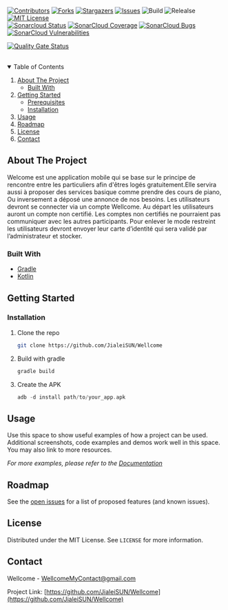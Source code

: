 <!-- PROJECT SHIELDS -->
<!--
*** I'm using markdown "reference style" links for readability.
*** Reference links are enclosed in brackets [ ] instead of parentheses ( ).
*** See the bottom of this document for the declaration of the reference variables
*** for contributors-url, forks-url, etc. This is an optional, concise syntax you may use.
*** https://www.markdownguide.org/basic-syntax/#reference-style-links
-->
[![Contributors][contributors-shield]][contributors-url]
[![Forks][forks-shield]][forks-url]
[![Stargazers][stars-shield]][stars-url]
[![Issues][issues-shield]][issues-url]
![Build][build-url]
![Relealse][release-url]
[![MIT License][license-shield]][license-url]
<br>
[![Sonarcloud Status](https://sonarcloud.io/api/project_badges/measure?project=metamug_mason&metric=alert_status)](https://sonarcloud.io/dashboard?id=metamug_mason) 
 [![SonarCloud Coverage](https://sonarcloud.io/api/project_badges/measure?project=metamug_mason&metric=coverage)](https://sonarcloud.io/component_measures/metric/coverage/list?id=metamug_mason)
 [![SonarCloud Bugs](https://sonarcloud.io/api/project_badges/measure?project=metamug_mason&metric=bugs)](https://sonarcloud.io/component_measures/metric/reliability_rating/list?id=metamug_mason)
 [![SonarCloud Vulnerabilities](https://sonarcloud.io/api/project_badges/measure?project=metamug_mason&metric=vulnerabilities)](https://sonarcloud.io/component_measures/metric/security_rating/list?id=metamug_mason)
 
 [![Quality Gate Status](https://sonarcloud.io/api/project_badges/measure?project=JialeiSUN_Wellcome&metric=alert_status)](https://sonarcloud.io/dashboard?id=JialeiSUN_Wellcome)

<br>
<!-- TABLE OF CONTENTS -->
<details open="open">
  <summary>Table of Contents</summary>
  <ol>
    <li>
      <a href="#about-the-project">About The Project</a>
      <ul>
        <li><a href="#built-with">Built With</a></li>
      </ul>
    </li>
    <li>
      <a href="#getting-started">Getting Started</a>
      <ul>
        <li><a href="#prerequisites">Prerequisites</a></li>
        <li><a href="#installation">Installation</a></li>
      </ul>
    </li>
    <li><a href="#usage">Usage</a></li>
    <li><a href="#roadmap">Roadmap</a></li>
    <li><a href="#license">License</a></li>
    <li><a href="#contact">Contact</a></li>
  </ol>
</details>

<!-- ABOUT THE PROJECT -->
## About The Project
Welcome est une application mobile qui se base sur le principe de rencontre entre les particuliers
afin d'êtres logés gratuitement.Elle servira aussi à proposer des services basique comme prendre des cours de piano, Ou inversement a déposé une annonce de nos besoins.
Les utilisateurs devront se connecter via un compte Wellcome. Au départ les utilisateurs auront un
compte non certifié. Les comptes non certifiés  ne pourraient pas communiquer avec les autres participants.
Pour enlever le mode restreint les utilisateurs devront envoyer leur carte d’identité qui sera validé par l’administrateur et stocker.

### Built With
* [Gradle](https://gradle.org/)
* [Kotlin](https://kotlinlang.org/)

## Getting Started
### Installation
1. Clone the repo
   ```sh
   git clone https://github.com/JialeiSUN/Wellcome
   ```
2. Build with gradle
   ```gradle
   gradle build
   ```
3. Create the APK
   ```gradle
   adb -d install path/to/your_app.apk
   ```
   
   <!-- USAGE EXAMPLES -->
## Usage

Use this space to show useful examples of how a project can be used. Additional screenshots, code examples and demos work well in this space. You may also link to more resources.

_For more examples, please refer to the [Documentation](https://example.com)_

<!-- ROADMAP -->
## Roadmap

See the [open issues](https://github.com/othneildrew/Best-README-Template/issues) for a list of proposed features (and known issues).


<!-- LICENSE -->
## License

Distributed under the MIT License. See `LICENSE` for more information.

<!-- CONTACT -->
## Contact

Wellcome - WellcomeMyContact@gmail.com

Project Link: [https://github.com/JialeiSUN/Wellcome](https://github.com/JialeiSUN/Wellcome)

<!-- MARKDOWN LINKS & IMAGES -->
<!-- https://www.markdownguide.org/basic-syntax/#reference-style-links -->
[contributors-shield]: https://img.shields.io/github/contributors/JialeiSUN/Wellcome.svg?style=for-the-badge
[contributors-url]: https://github.com/JialeiSUN/Wellcome/graphs/contributors
[forks-shield]: https://img.shields.io/github/forks/JialeiSUN/Wellcome.svg?style=for-the-badge
[forks-url]: https://github.com/JialeiSUN/Wellcome/network/members
[stars-shield]: https://img.shields.io/github/stars/JialeiSUN/Wellcome.svg?style=for-the-badge
[stars-url]: https://github.com/JialeiSUN/Wellcome/stargazers
[issues-shield]: https://img.shields.io/github/issues/JialeiSUN/Wellcome.svg?style=for-the-badge
[issues-url]: https://github.com/JialeiSUN/Wellcome/issues
[license-shield]: https://img.shields.io/github/license/JialeiSUN/Wellcome.svg?style=for-the-badge
[license-url]: https://github.com/JialeiSUN/Wellcome/blob/master/LICENSE.txt
[build-url]: https://img.shields.io/github/workflow/status/JialeiSUN/Wellcome/CI?style=for-the-badge
[release-url]: https://img.shields.io/github/v/release/JialeiSun/Wellcome?style=for-the-badge
